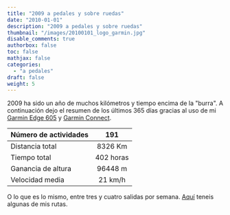 ```yaml
---
title: "2009 a pedales y sobre ruedas"
date: "2010-01-01"
description: "2009 a pedales y sobre ruedas"
thumbnail: "/images/20100101_logo_garmin.jpg"
disable_comments: true
authorbox: false
toc: false
mathjax: false
categories:
  - "a pedales"
draft: false
weight: 5
---
```

2009 ha sido un año de muchos kilómetros y tiempo encima de la "burra". A continuación dejo el resumen de los últimos 365 días gracias al uso de mi [Garmin Edge 605][1] y [Garmin Connect][2].

| Número de actividades  |     191    |
|------------------------|:----------:|
| Distancia total        |   8326 Km  |
| Tiempo total           |  402 horas |
| Ganancia de altura     |   96448 m  |
| Velocidad media        |   21 km/h  |

O lo que es lo mismo, entre tres y cuatro salidas por semana. [Aquí][3] teneis algunas de mis rutas.

[1]: https://buy.garmin.com/shop/shop.do?cID=160&pID=10884
[2]: http://connect.garmin.com
[3]: http://es.wikiloc.com/wikiloc/user.do?name=sherlockes